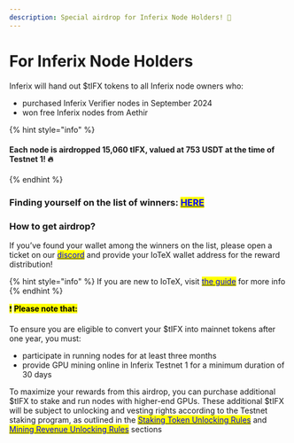 ```yaml
---
description: Special airdrop for Inferix Node Holders! 🎉
---
```


# For Inferix Node Holders

Inferix will hand out $tIFX tokens to all Inferix node owners who:

* purchased Inferix Verifier nodes in September 2024
* won free Inferix nodes from Aethir&#x20;

{% hint style="info" %}
#### **Each node is airdropped 15,060 tIFX, valued at 753 USDT at the time of Testnet 1!** 🔥
{% endhint %}

### Finding yourself on the list of winners: [<mark style="color:blue;">HERE</mark>](https://docs.google.com/spreadsheets/d/1qRA2RiV1tdbrZIqxRfMSo33N-9GWF3p5pO6kOk-ekWY/edit?gid=0#gid=0)

### How to get airdrop?

If you’ve found your wallet among the winners on the list, please open a ticket on our [<mark style="color:blue;">discord</mark>](https://discord.com/invite/NJvcWYcB9W) and provide your IoTeX wallet address for the reward distribution!

{% hint style="info" %}
If you are new to IoTeX, visit [<mark style="color:blue;">the guide</mark>](https://docs.iotex.io/depin-infra-modules-dim/iotex-l1-depin-blockchain/wallets) for more info
{% endhint %}

<mark style="background-color:yellow;">❗️</mark> <mark style="background-color:yellow;"></mark><mark style="background-color:yellow;">**Please note that:**</mark>

To ensure you are eligible to convert your $tIFX into mainnet tokens after one year, you must:

* participate in running nodes for at least three months&#x20;
* provide GPU mining online in Inferix Testnet 1 for a minimum duration of 30 days&#x20;

To maximize your rewards from this airdrop, you can purchase additional $tIFX to stake and run nodes with higher-end GPUs. These additional $tIFX will be subject to unlocking and vesting rights according to the Testnet staking program, as outlined in the [<mark style="color:blue;">Staking Token Unlocking Rules</mark>](../gpu-staking-and-unstaking/unstaking-gpus.md) and [<mark style="color:blue;">Mining Revenue Unlocking Rules</mark>](../user-revenue-calculation/claiming-rewards.md) sections
